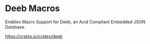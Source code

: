 # Deeb Macros

Enables Macro Support for Deeb, an Acid Compliant Embedded JSON Database.

https://crates.io/crates/deeb
